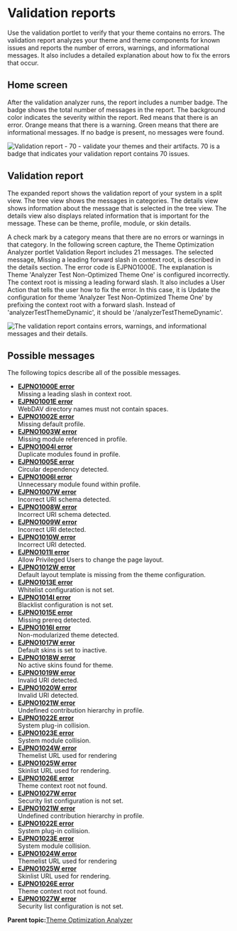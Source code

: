 # Validation reports

Use the validation portlet to verify that your theme contains no errors. The validation report analyzes your theme and theme components for known issues and reports the number of errors, warnings, and informational messages. It also includes a detailed explanation about how to fix the errors that occur.

## Home screen

After the validation analyzer runs, the report includes a number badge. The badge shows the total number of messages in the report. The background color indicates the severity within the report. Red means that there is an error. Orange means that there is a warning. Green means that there are informational messages. If no badge is present, no messages were found.

![Validation report - 70 - validate your themes and their artifacts. 70 is a badge that indicates your validation report contains 70 issues.](../images/themeopt_an_badge.jpg)

## Validation report

The expanded report shows the validation report of your system in a split view. The tree view shows the messages in categories. The details view shows information about the message that is selected in the tree view. The details view also displays related information that is important for the message. These can be theme, profile, module, or skin details.

A check mark by a category means that there are no errors or warnings in that category. In the following screen capture, the Theme Optimization Analyzer portlet Validation Report includes 21 messages. The selected message, Missing a leading forward slash in context root, is described in the details section. The error code is EJPNO1000E. The explanation is Theme 'Analyzer Test Non-Optimized Theme One' is configured incorrectly. The context root is missing a leading forward slash. It also includes a User Action that tells the user how to fix the error. In this case, it is Update the configuration for theme 'Analyzer Test Non-Optimized Theme One' by prefixing the context root with a forward slash. Instead of 'analyzerTestThemeDynamic', it should be '/analyzerTestThemeDynamic'.

![The validation report contains errors, warnings, and informational messages and their details.](../images/themeopt_an_val_report.jpg)

## Possible messages

The following topics describe all of the possible messages.

-   **[EJPNO1000E error](../dev-theme/themeopt_an_EJPNO1000E_v85.md)**  
Missing a leading slash in context root.
-   **[EJPNO1001E error](../dev-theme/themeopt_an_EJPNO1001E_v85.md)**  
WebDAV directory names must not contain spaces.
-   **[EJPNO1002E error](../dev-theme/themeopt_an_EJPNO1002E_v85.md)**  
Missing default profile.
-   **[EJPNO1003W error](../dev-theme/themeopt_an_EJPNO1003W_v85.md)**  
Missing module referenced in profile.
-   **[EJPNO1004I error](../dev-theme/themeopt_an_EJPNO1004I_v85.md)**  
Duplicate modules found in profile.
-   **[EJPNO1005E error](../dev-theme/themeopt_an_EJPNO1005E_v85.md)**  
Circular dependency detected.
-   **[EJPNO1006I error](../dev-theme/themeopt_an_EJPNO1006I_v85.md)**  
Unnecessary module found within profile.
-   **[EJPNO1007W error](../dev-theme/themeopt_an_EJPNO1007W_v85.md)**  
Incorrect URI schema detected.
-   **[EJPNO1008W error](../dev-theme/themeopt_an_EJPNO1008W_v85.md)**  
Incorrect URI schema detected.
-   **[EJPNO1009W error](../dev-theme/themeopt_an_EJPNO1009W_v85.md)**  
Incorrect URI detected.
-   **[EJPNO1010W error](../dev-theme/themeopt_an_EJPNO1010W_v85.md)**  
Incorrect URI detected.
-   **[EJPNO1011I error](../dev-theme/themeopt_an_EJPNO1011I_v85.md)**  
Allow Privileged Users to change the page layout.
-   **[EJPNO1012W error](../dev-theme/themeopt_an_EJPNO1012W_v85.md)**  
Default layout template is missing from the theme configuration.
-   **[EJPNO1013E error](../dev-theme/themeopt_an_EJPNO1013E_v85.md)**  
Whitelist configuration is not set.
-   **[EJPNO1014I error](../dev-theme/themeopt_an_EJPNO1014I_v85.md)**  
Blacklist configuration is not set.
-   **[EJPNO1015E error](../dev-theme/themeopt_an_EJPNO1015E_v85.md)**  
Missing prereq detected.
-   **[EJPNO1016I error](../dev-theme/themeopt_an_EJPNO1016I_v85.md)**  
Non-modularized theme detected.
-   **[EJPNO1017W error](../dev-theme/themeopt_an_EJPNO1017W_v85.md)**  
Default skins is set to inactive.
-   **[EJPNO1018W error](../dev-theme/themeopt_an_EJPNO1018W_v85.md)**  
No active skins found for theme.
-   **[EJPNO1019W error](../dev-theme/themeopt_an_EJPNO1019W_v85.md)**  
Invalid URI detected.
-   **[EJPNO1020W error](../dev-theme/themeopt_an_EJPNO1020W_v85.md)**  
Invalid URI detected.
-   **[EJPNO1021W error](../dev-theme/themeopt_an_EJPNO1021W_v85.md)**  
Undefined contribution hierarchy in profile.
-   **[EJPNO1022E error](../dev-theme/themeopt_an_EJPNO1022E_v85.md)**  
System plug-in collision.
-   **[EJPNO1023E error](../dev-theme/themeopt_an_EJPNO1023E_v85.md)**  
System module collision.
-   **[EJPNO1024W error](../dev-theme/themeopt_an_EJPNO1024W_v85.md)**  
Themelist URL used for rendering
-   **[EJPNO1025W error](../dev-theme/themeopt_an_EJPNO1025W_v85.md)**  
Skinlist URL used for rendering.
-   **[EJPNO1026E error](../dev-theme/themeopt_an_EJPNO1026E_v85.md)**  
Theme context root not found.
-   **[EJPNO1027W error](../dev-theme/themeopt_an_EJPNO1027W_v85.md)**  
Security list configuration is not set.
-   **[EJPNO1021W error](../dev-theme/themeopt_an_EJPNO1021W_v85.md)**  
Undefined contribution hierarchy in profile.
-   **[EJPNO1022E error](../dev-theme/themeopt_an_EJPNO1022E_v85.md)**  
System plug-in collision.
-   **[EJPNO1023E error](../dev-theme/themeopt_an_EJPNO1023E_v85.md)**  
System module collision.
-   **[EJPNO1024W error](../dev-theme/themeopt_an_EJPNO1024W_v85.md)**  
Themelist URL used for rendering
-   **[EJPNO1025W error](../dev-theme/themeopt_an_EJPNO1025W_v85.md)**  
Skinlist URL used for rendering.
-   **[EJPNO1026E error](../dev-theme/themeopt_an_EJPNO1026E_v85.md)**  
Theme context root not found.
-   **[EJPNO1027W error](../dev-theme/themeopt_an_EJPNO1027W_v85.md)**  
Security list configuration is not set.

**Parent topic:**[Theme Optimization Analyzer](../dev-theme/themeopt_an_analyzer.md)

